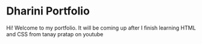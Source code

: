 # Dharini Portfolio

Hi! Welcome to my portfolio. It will be coming up after I finish learning HTML and CSS from tanay pratap on youtube